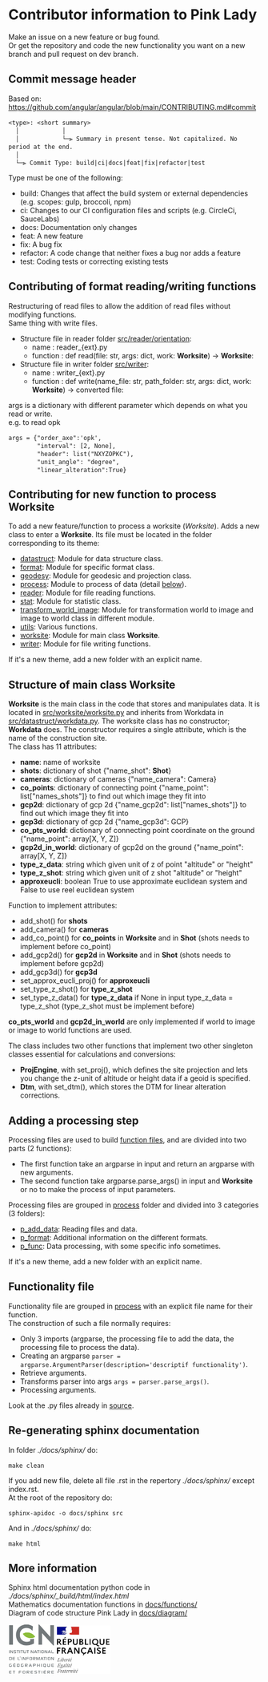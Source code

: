# Contributor information to Pink Lady

Make an issue on a new feature or bug found.  
Or get the repository and code the new functionality you want on a new branch and pull request on dev branch.

## Commit message header

Based on: https://github.com/angular/angular/blob/main/CONTRIBUTING.md#commit

```
<type>: <short summary>
  │            │
  │            └─⫸ Summary in present tense. Not capitalized. No period at the end.
  │
  └─⫸ Commit Type: build|ci|docs|feat|fix|refactor|test
```
Type must be one of the following:

  * build: Changes that affect the build system or external dependencies (e.g. scopes: gulp, broccoli, npm)
  * ci: Changes to our CI configuration files and scripts (e.g. CircleCi, SauceLabs)
  * docs: Documentation only changes
  * feat: A new feature
  * fix: A bug fix
  * refactor: A code change that neither fixes a bug nor adds a feature
  * test: Coding tests or correcting existing tests

## Contributing of format reading/writing functions

Restructuring of read files to allow the addition of read files without modifying functions.  
Same thing with write files.
- Structure file in reader folder [src/reader/orientation](./src/reader/orientation/):
    - name : reader_{ext}.py
    - function : def read(file: str, args: dict, work: **Worksite**) -> **Worksite**:
- Structure file in writer folder [src/writer](./src/writer/): 
    - name : writer_{ext}.py
    - function : def write(name_file: str, path_folder: str, args: dict, work: **Worksite**) -> converted file:

args is a dictionary with different parameter which depends on what you read or write.  
e.g. to read opk
```
args = {"order_axe":'opk',
        "interval": [2, None],
        "header": list("NXYZOPKC"),
        "unit_angle": "degree",
        "linear_alteration":True}
```

## Contributing for new function to process Worksite

To add a new feature/function to process a worksite (*Worksite*). Adds a new class to enter a **Worksite**. Its file must be located in the folder corresponding to its theme: 
* [datastruct](./src/datastruct/): Module for data structure class.
* [format](./src/format/): Module for specific format class.
* [geodesy](./src/geodesy/): Module for geodesic and projection class.
* [process](./src/process/): Module to process of data (detail [below](#adding-a-processing-step)).
* [reader](./src/reader/): Module for file reading functions.
* [stat](./src/stat/): Module for statistic class.
* [transform_world_image](./src/transform_world_image/): Module for transformation world to image and image to world class in different module.
* [utils](./src/utils/): Various functions.
* [worksite](./src/worksite/): Module for main class **Worksite**.
* [writer](./src/writer/): Module for file writing functions.

If it's a new theme, add a new folder with an explicit name.

## Structure of main class Worksite

**Worksite** is the main class in the code that stores and manipulates data. It is located in [src/worksite/worksite.py](./src/worksite/worksite.py) and inherits from Workdata in [src/datastruct/workdata.py](./src/datastruct/workdata.py). The worksite class has no constructor; **Workdata** does. The constructor requires a single attribute, which is the name of the construction site.  
The class has 11 attributes:
* **name**: name of worksite
* **shots**: dictionary of shot {"name_shot": **Shot**}
* **cameras**: dictionary of cameras {"name_camera": Camera}
* **co_points**: dictionary of connecting point {"name_point": list["names_shots"]} to find out which image they fit into
* **gcp2d**: dictionary of gcp 2d {"name_gcp2d": list["names_shots"]} to find out which image they fit into
* **gcp3d**: dictionary of gcp 2d {"name_gcp3d": GCP}
* **co_pts_world**: dictionary of connecting point coordinate on the ground {"name_point": array[X, Y, Z]}
* **gcp2d_in_world**: dictionary of gcp2d on the ground {"name_point": array[X, Y, Z]}
* **type_z_data**: string which given unit of z of point "altitude" or "height"
* **type_z_shot**: string which given unit of z shot "altitude" or "height"
* **approxeucli**: boolean True to use approximate euclidean system and False to use reel euclidean system

Function to implement attributes:
* add_shot() for **shots**
* add_camera() for **cameras**
* add_co_point() for **co_points** in **Worksite** and in **Shot** (shots needs to implement before co_point)
* add_gcp2d() for **gcp2d** in **Worksite** and in **Shot** (shots needs to implement before gcp2d)
* add_gcp3d() for **gcp3d**
* set_approx_eucli_proj() for **approxeucli**
* set_type_z_shot() for **type_z_shot**
* set_type_z_data() for **type_z_data** if None in input type_z_data = type_z_shot (type_z_shot must be implement before)


**co_pts_world** and **gcp2d_in_world** are only implemented if world to image or image to world functions are used.

The class includes two other functions that implement two other singleton classes essential for calculations and conversions:
* **ProjEngine**, with set_proj(), which defines the site projection and lets you change the z-unit of altitude or height data if a geoid is specified.
* **Dtm**, with set_dtm(), which stores the DTM for linear alteration corrections.

## Adding a processing step

Processing files are used to build [function files](#functionality-file), and are divided into two parts (2 functions):
* The first function take an argparse in input and return an argparse with new arguments.
* The second function take argparse.parse_args() in input and **Worksite** or no to make the process of input parameters.

Processing files are grouped in [process](./src/process/) folder and divided into 3 categories (3 folders):
* [p_add_data](./src/process/p_add_data/): Reading files and data.
* [p_format](./src/process/p_format/): Additional information on the different formats.
* [p_func](./src/process/p_func/): Data processing, with some specific info sometimes.

If it's a new theme, add a new folder with an explicit name.

## Functionality file

Functionality file are grouped in [process](./) with an explicit file name for their function.  
The construction of such a file normally requires:
* Only 3 imports (argparse, the processing file to add the data, the processing file to process the data).
* Creating an argparse `parser = argparse.ArgumentParser(description='descriptif functionality')`.
* Retrieve arguments.
* Transforms parser into args `args = parser.parse_args()`.
* Processing arguments.

Look at the .py files already in [source](./src).

## Re-generating sphinx documentation

In folder *./docs/sphinx/* do:
```
make clean
```
If you add new file, delete all file .rst in the repertory *./docs/sphinx/* except index.rst.  
At the root of the repository do:
```
sphinx-apidoc -o docs/sphinx src
```
And in *./docs/sphinx/* do:
```
make html
```

## More information

Sphinx html documentation python code in *./docs/sphinx/_build/html/index.html*  
Mathematics documentation functions in [docs/functions/](./docs/functions/)  
Diagram of code structure Pink Lady in [docs/diagram/](./docs/diagram/)

![logo ign](docs/image/logo_ign.png) ![logo fr](docs/image/Republique_Francaise_Logo.png)